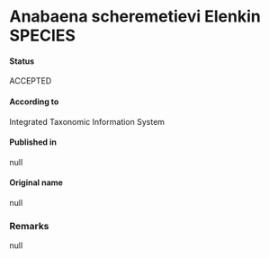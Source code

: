 # Anabaena scheremetievi Elenkin SPECIES

#### Status
ACCEPTED

#### According to
Integrated Taxonomic Information System

#### Published in
null

#### Original name
null

### Remarks
null